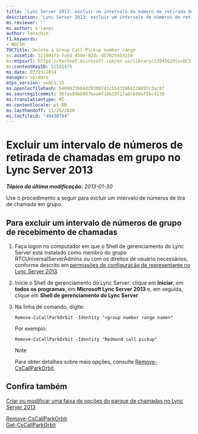 ```yaml
---
title: 'Lync Server 2013: excluir um intervalo do número de retirada de chamadas em grupo'
description: 'Lync Server 2013: excluir um intervalo de números de retirada de chamadas em grupo.'
ms.reviewer: ''
ms.author: v-lanac
author: lanachin
f1.keywords:
- NOCSH
TOCTitle: Delete a Group Call Pickup number range
ms:assetid: 521891f3-7a5d-45de-92dc-d57025453159
ms:mtpsurl: https://technet.microsoft.com/en-us/library/JJ945629(v=OCS.15)
ms:contentKeyID: 51541475
ms.date: 07/23/2014
manager: serdars
mtps_version: v=OCS.15
ms.openlocfilehash: b40d423b64d29300741c55433864128897c3ac8f
ms.sourcegitcommit: 36fee89bb887bea4f18b19f17a8c69daf5bc423d
ms.translationtype: MT
ms.contentlocale: pt-BR
ms.lasthandoff: 11/26/2020
ms.locfileid: "49430704"
---
```

# <a name="delete-a-group-call-pickup-number-range-in-lync-server-2013"></a>Excluir um intervalo de números de retirada de chamadas em grupo no Lync Server 2013

<div data-xmlns="http://www.w3.org/1999/xhtml">

<div class="topic" data-xmlns="http://www.w3.org/1999/xhtml" data-msxsl="urn:schemas-microsoft-com:xslt" data-cs="https://msdn.microsoft.com/">

<div data-asp="https://msdn2.microsoft.com/asp">



</div>

<div id="mainSection">

<div id="mainBody">

<span> </span>

_**Tópico da última modificação:** 2013-01-30_

Use o procedimento a seguir para excluir um intervalo de números de tira de chamada em grupo.

<div>

## <a name="to-delete-a-call-pickup-group-number-range"></a>Para excluir um intervalo de números de grupo de recebimento de chamadas

1.  Faça logon no computador em que o Shell de gerenciamento do Lync Server está instalado como membro do grupo RTCUniversalServerAdmins ou com os direitos de usuário necessários, conforme descrito em [permissões de configuração de representante no Lync Server 2013](lync-server-2013-delegate-setup-permissions.md).

2.  Inicie o Shell de gerenciamento do Lync Server: clique em **Iniciar**, em **todos os programas**, em **Microsoft Lync Server 2013** e, em seguida, clique em **Shell de gerenciamento do Lync Server**.

3.  Na linha de comando, digite:
    
        Remove-CsCallParkOrbit -Identity "<group number range name>" 
    
    Por exemplo:
    
        Remove-CsCallParkOrbit -Identity "Redmond call pickup"
    
    <div>
    

    > [!NOTE]  
    > Para obter detalhes sobre mais opções, consulte <A href="https://docs.microsoft.com/powershell/module/skype/Remove-CsCallParkOrbit">Remove-CsCallParkOrbit</A>.

    
    </div>

</div>

<div>

## <a name="see-also"></a>Confira também


[Criar ou modificar uma faixa de opções do parque de chamadas no Lync Server 2013](lync-server-2013-create-or-modify-a-call-park-orbit-range.md)  


[Remove-CsCallParkOrbit](https://docs.microsoft.com/powershell/module/skype/Remove-CsCallParkOrbit)  
[Get-CsCallParkOrbit](https://docs.microsoft.com/powershell/module/skype/Get-CsCallParkOrbit)  
  

</div>

</div>

<span> </span>

</div>

</div>

</div>

